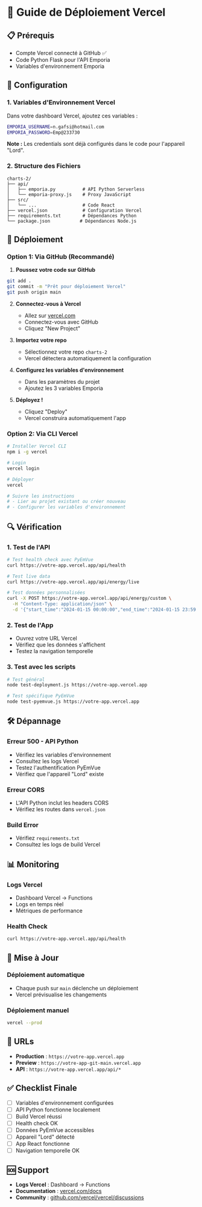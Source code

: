 # 🚀 Guide de Déploiement Vercel

## 📋 Prérequis
- Compte Vercel connecté à GitHub ✅
- Code Python Flask pour l'API Emporia
- Variables d'environnement Emporia

## 🔧 Configuration

### 1. Variables d'Environnement Vercel

Dans votre dashboard Vercel, ajoutez ces variables :

```bash
EMPORIA_USERNAME=n.gafsi@hotmail.com
EMPORIA_PASSWORD=Emp@233730
```

**Note :** Les credentials sont déjà configurés dans le code pour l'appareil "Lord".

### 2. Structure des Fichiers

```
charts-2/
├── api/
│   ├── emporia.py          # API Python Serverless
│   └── emporia-proxy.js    # Proxy JavaScript
├── src/
│   └── ...                 # Code React
├── vercel.json             # Configuration Vercel
├── requirements.txt        # Dépendances Python
└── package.json           # Dépendances Node.js
```

## 🚀 Déploiement

### Option 1: Via GitHub (Recommandé)

1. **Poussez votre code sur GitHub**
```bash
git add .
git commit -m "Prêt pour déploiement Vercel"
git push origin main
```

2. **Connectez-vous à Vercel**
   - Allez sur [vercel.com](https://vercel.com)
   - Connectez-vous avec GitHub
   - Cliquez "New Project"

3. **Importez votre repo**
   - Sélectionnez votre repo `charts-2`
   - Vercel détectera automatiquement la configuration

4. **Configurez les variables d'environnement**
   - Dans les paramètres du projet
   - Ajoutez les 3 variables Emporia

5. **Déployez !**
   - Cliquez "Deploy"
   - Vercel construira automatiquement l'app

### Option 2: Via CLI Vercel

```bash
# Installer Vercel CLI
npm i -g vercel

# Login
vercel login

# Déployer
vercel

# Suivre les instructions
# - Lier au projet existant ou créer nouveau
# - Configurer les variables d'environnement
```

## 🔍 Vérification

### 1. Test de l'API
```bash
# Test health check avec PyEmVue
curl https://votre-app.vercel.app/api/health

# Test live data
curl https://votre-app.vercel.app/api/energy/live

# Test données personnalisées
curl -X POST https://votre-app.vercel.app/api/energy/custom \
  -H "Content-Type: application/json" \
  -d '{"start_time":"2024-01-15 00:00:00","end_time":"2024-01-15 23:59:59","scale":"HOUR"}'
```

### 2. Test de l'App
- Ouvrez votre URL Vercel
- Vérifiez que les données s'affichent
- Testez la navigation temporelle

### 3. Test avec les scripts
```bash
# Test général
node test-deployment.js https://votre-app.vercel.app

# Test spécifique PyEmVue
node test-pyemvue.js https://votre-app.vercel.app
```

## 🛠️ Dépannage

### Erreur 500 - API Python
- Vérifiez les variables d'environnement
- Consultez les logs Vercel
- Testez l'authentification PyEmVue
- Vérifiez que l'appareil "Lord" existe

### Erreur CORS
- L'API Python inclut les headers CORS
- Vérifiez les routes dans `vercel.json`

### Build Error
- Vérifiez `requirements.txt`
- Consultez les logs de build Vercel

## 📊 Monitoring

### Logs Vercel
- Dashboard Vercel → Functions
- Logs en temps réel
- Métriques de performance

### Health Check
```bash
curl https://votre-app.vercel.app/api/health
```

## 🔄 Mise à Jour

### Déploiement automatique
- Chaque push sur `main` déclenche un déploiement
- Vercel prévisualise les changements

### Déploiement manuel
```bash
vercel --prod
```

## 🎯 URLs

- **Production** : `https://votre-app.vercel.app`
- **Preview** : `https://votre-app-git-main.vercel.app`
- **API** : `https://votre-app.vercel.app/api/*`

## ✅ Checklist Finale

- [ ] Variables d'environnement configurées
- [ ] API Python fonctionne localement
- [ ] Build Vercel réussi
- [ ] Health check OK
- [ ] Données PyEmVue accessibles
- [ ] Appareil "Lord" détecté
- [ ] App React fonctionne
- [ ] Navigation temporelle OK

## 🆘 Support

- **Logs Vercel** : Dashboard → Functions
- **Documentation** : [vercel.com/docs](https://vercel.com/docs)
- **Community** : [github.com/vercel/vercel/discussions](https://github.com/vercel/vercel/discussions) 